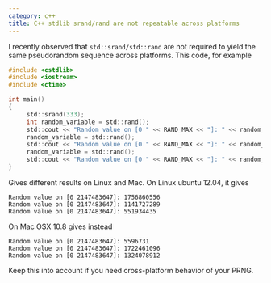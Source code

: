 ```yaml
---
category: c++
title: C++ stdlib srand/rand are not repeatable across platforms
---
```


I recently observed that `std::srand/std::rand` are not required to
yield the same pseudorandom sequence across platforms. This code, for
example

```c
#include <cstdlib>
#include <iostream>
#include <ctime>

int main()
{
     std::srand(333);
     int random_variable = std::rand();
     std::cout << "Random value on [0 " << RAND_MAX << "]: " << random_variable << '\n';
     random_variable = std::rand();
     std::cout << "Random value on [0 " << RAND_MAX << "]: " << random_variable << '\n';
     random_variable = std::rand();
     std::cout << "Random value on [0 " << RAND_MAX << "]: " << random_variable << '\n';
}
```

Gives different results on Linux and Mac. On Linux ubuntu 12.04, it
gives

``` 
Random value on [0 2147483647]: 1756860556
Random value on [0 2147483647]: 1141727289
Random value on [0 2147483647]: 551934435
```

On Mac OSX 10.8 gives instead

```
Random value on [0 2147483647]: 5596731
Random value on [0 2147483647]: 1722461096
Random value on [0 2147483647]: 1324078912
```

Keep this into account if you need cross-platform behavior of your PRNG.
